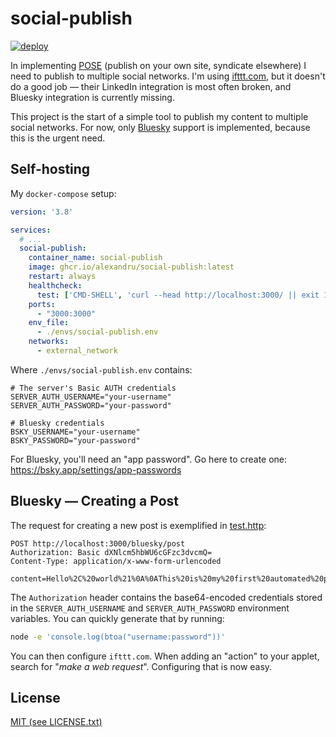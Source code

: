 # social-publish

[![deploy](https://github.com/alexandru/social-publish/actions/workflows/deploy.yaml/badge.svg)](https://github.com/alexandru/social-publish/actions/workflows/deploy.yaml)

In implementing [POSE](https://indieweb.org/POSSE) (publish on your own site, syndicate elsewhere) I need to publish to multiple social networks. I'm using [ifttt.com](https://ifttt.com/), but it doesn't do a good job — their LinkedIn integration is most often broken, and Bluesky integration is currently missing.

This project is the start of a simple tool to publish my content to multiple social networks. For now, only [Bluesky](https://bsky.app/) support is implemented, because this is the urgent need.

## Self-hosting

My `docker-compose` setup:

```yaml
version: '3.8'

services:
  # ...
  social-publish:
    container_name: social-publish
    image: ghcr.io/alexandru/social-publish:latest
    restart: always
    healthcheck:
      test: ['CMD-SHELL', 'curl --head http://localhost:3000/ || exit 1']
    ports:
      - "3000:3000"
    env_file:
      - ./envs/social-publish.env
    networks:
      - external_network
```

Where `./envs/social-publish.env` contains:

```env
# The server's Basic AUTH credentials
SERVER_AUTH_USERNAME="your-username"
SERVER_AUTH_PASSWORD="your-password"

# Bluesky credentials
BSKY_USERNAME="your-username"
BSKY_PASSWORD="your-password"
```

For Bluesky, you'll need an "app password". Go here to create one:
<https://bsky.app/settings/app-passwords>

## Bluesky — Creating a Post

The request for creating a new post is exemplified in [test.http](./test.http):

```
POST http://localhost:3000/bluesky/post
Authorization: Basic dXNlcm5hbWU6cGFzc3dvcmQ=
Content-Type: application/x-www-form-urlencoded

content=Hello%2C%20world%21%0A%0AThis%20is%20my%20first%20automated%20post%21
```

The `Authorization` header contains the base64-encoded credentials stored in the `SERVER_AUTH_USERNAME` and `SERVER_AUTH_PASSWORD` environment variables. You can quickly generate that by running:

```sh
node -e 'console.log(btoa("username:password"))'
```

You can then configure `ifttt.com`. When adding an "action" to your applet, search for "*make a web request*". Configuring that is now easy.

## License

[MIT (see LICENSE.txt)](./LICENSE.txt)
